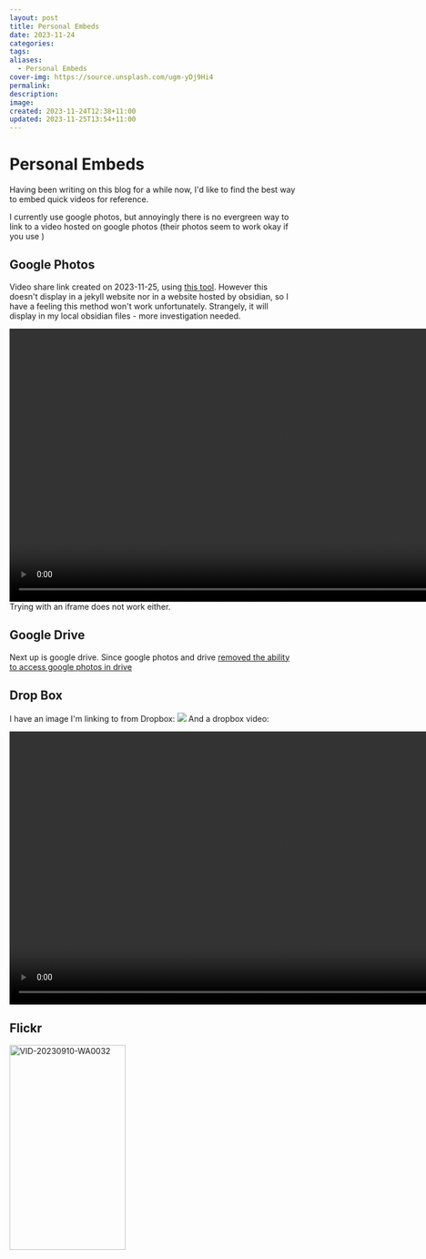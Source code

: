 ```yaml
---
layout: post
title: Personal Embeds
date: 2023-11-24
categories: 
tags: 
aliases:
  - Personal Embeds
cover-img: https://source.unsplash.com/ugm-yDj9Hi4
permalink: 
description: 
image: 
created: 2023-11-24T12:38+11:00
updated: 2023-11-25T13:54+11:00
---
```

# Personal Embeds
Having been writing on this blog for a while now, I'd like to find the best way to embed quick videos for reference.

I currently use google photos, but annoyingly there is no evergreen way to link to a video hosted on google photos (their photos seem to work okay if you use )

## Google Photos
Video share link created on 2023-11-25, using [this tool](https://www.publicalbum.org/blog/embedding-google-photos-image).
However this doesn't display in a jekyll website nor in a website hosted by obsidian, so I have a feeling this method won't work unfortunately. Strangely, it will display in my local obsidian files - more investigation needed.
<div style="width:100%;height:480px;background-color:black;text-align:center;">
  <video style="height:100%;" controls>
    <source src="https://lh3.googleusercontent.com/pw/ADCreHdueV-upAkPNX1AaAqbfizHrdGRYxqR9c0ciRugZLKrQPreYTpkG762vavlD68NDyEJOcblgZldEo3IDXEvBiLi7dd93UkWAP5YgVDN2C6enoPyS2jB=m18" type="video/mp4">
  </video>
</div>
Trying with an iframe does not work either.

## Google Drive
Next up is google drive. Since google photos and drive [removed the ability to access google photos in drive](https://blog.google/products/photos/simplifying-google-photos-and-google-drive/)

## Drop Box
I have an image I'm linking to from Dropbox:
![](https://www.dropbox.com/scl/fi/oey3qw850g2ofnkifxzz6/Screenshot-2023-08-01-183417.png?rlkey=ejp3dhekzaqnposal7mr3escd&raw=1)
And a dropbox video:
<div style="width:100%;height:480px;background-color:black;text-align:center;"> <video style="height:100%;" controls> <source src="https://www.dropbox.com/scl/fi/7i1vg22caklsxvx5kmgqw/MVI_0935.MOV?rlkey=lgwtwk0pqv67w53rcgknqqtug&raw=1" type="video/mp4"> </video> </div>

## Flickr
<a data-flickr-embed="true" href="https://www.flickr.com/photos/199272368@N02/53354285328/in/dateposted-public/" title="VID-20230910-WA0032"><img src="https://live.staticflickr.com/31337/53354285328_d134ee871d_o.jpg" width="204" height="360" alt="VID-20230910-WA0032"/></a><script async src="//embedr.flickr.com/assets/client-code.js" charset="utf-8"></script>